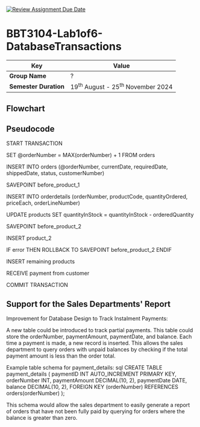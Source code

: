 [![Review Assignment Due Date](https://classroom.github.com/assets/deadline-readme-button-22041afd0340ce965d47ae6ef1cefeee28c7c493a6346c4f15d667ab976d596c.svg)](https://classroom.github.com/a/r-tQZu0l)
# BBT3104-Lab1of6-DatabaseTransactions


| **Key**                                                               | Value                                                                                                                                                                              |
|---------------|---------------------------------------------------------|
| **Group Name**                                                               | ? |
| **Semester Duration**                                                 | 19<sup>th</sup> August - 25<sup>th</sup> November 2024                                                                                                                       |

## Flowchart

## Pseudocode
START TRANSACTION

SET @orderNumber = MAX(orderNumber) + 1 FROM orders

INSERT INTO orders (@orderNumber, currentDate, requiredDate, shippedDate, status, customerNumber)

SAVEPOINT before_product_1

INSERT INTO orderdetails (orderNumber, productCode, quantityOrdered, priceEach, orderLineNumber)

UPDATE products SET quantityInStock = quantityInStock - orderedQuantity

SAVEPOINT before_product_2

INSERT product_2

IF error THEN
   ROLLBACK TO SAVEPOINT before_product_2
ENDIF

INSERT remaining products

RECEIVE payment from customer

COMMIT TRANSACTION

## Support for the Sales Departments' Report
Improvement for Database Design to Track Instalment Payments:

A new table could be introduced to track partial payments. This table could store the orderNumber, paymentAmount, paymentDate, and balance. Each time a payment is made, a new record is inserted. This allows the sales department to query orders with unpaid balances by checking if the total payment amount is less than the order total.

Example table schema for payment_details:
   sql
   CREATE TABLE payment_details (
       paymentID INT AUTO_INCREMENT PRIMARY KEY,
       orderNumber INT,
       paymentAmount DECIMAL(10, 2),
       paymentDate DATE,
       balance DECIMAL(10, 2),
       FOREIGN KEY (orderNumber) REFERENCES orders(orderNumber)
   );
   

This schema would allow the sales department to easily generate a report of orders that have not been fully paid by querying for orders where the balance is greater than zero.
